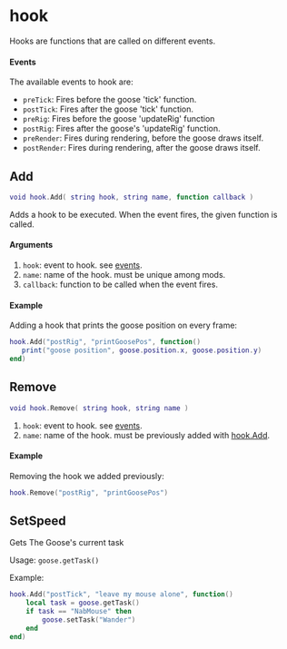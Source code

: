 # hook

Hooks are functions that are called on different events.

#### Events

The available events to hook are:

* `preTick`: Fires before the goose 'tick' function.
* `postTick`: Fires after the goose 'tick' function.
* `preRig`: Fires before the goose 'updateRig' function
* `postRig`: Fires after the goose's 'updateRig' function.
* `preRender`: Fires during rendering, before the goose draws itself.
* `postRender`: Fires during rendering, after the goose draws itself.

## Add

```lua
void hook.Add( string hook, string name, function callback )
```

Adds a hook to be executed. When the event fires, the given function is called.

#### Arguments

1. `hook`: event to hook. see [events](hook.md#events).
2. `name`: name of the hook. must be unique among mods.
3. `callback`: function to be called when the event fires.

#### Example

Adding a hook that prints the goose position on every frame:

```lua
hook.Add("postRig", "printGoosePos", function()
   print("goose position", goose.position.x, goose.position.y)
end)
```

## Remove

```lua
void hook.Remove( string hook, string name )
```

1. `hook`: event to hook. see [events](hook.md#events).
2. `name`: name of the hook. must be previously added with [hook.Add](hook.md#add).

#### Example

Removing the hook we added previously:

```lua
hook.Remove("postRig", "printGoosePos")
```

## SetSpeed
Gets The Goose's current task

Usage: ```goose.getTask()```

Example:
```lua
hook.Add("postTick", "leave my mouse alone", function()
    local task = goose.getTask()
    if task == "NabMouse" then
        goose.setTask("Wander")
    end
end)
```
